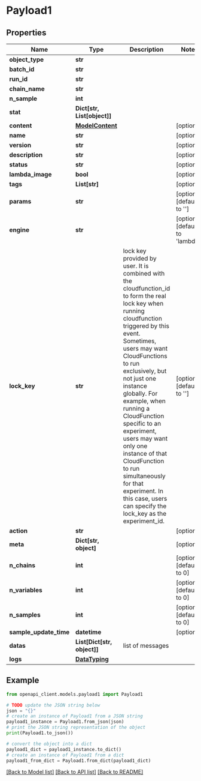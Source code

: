# Payload1


## Properties

Name | Type | Description | Notes
------------ | ------------- | ------------- | -------------
**object_type** | **str** |  | 
**batch_id** | **str** |  | 
**run_id** | **str** |  | 
**chain_name** | **str** |  | 
**n_sample** | **int** |  | 
**stat** | **Dict[str, List[object]]** |  | 
**content** | [**ModelContent**](ModelContent.md) |  | [optional] 
**name** | **str** |  | [optional] 
**version** | **str** |  | [optional] 
**description** | **str** |  | [optional] 
**status** | **str** |  | [optional] 
**lambda_image** | **bool** |  | [optional] 
**tags** | **List[str]** |  | [optional] 
**params** | **str** |  | [optional] [default to '']
**engine** | **str** |  | [optional] [default to 'lambda']
**lock_key** | **str** | lock key provided by user. It is combined with the cloudfunction_id to form the real lock key when running cloudfunction triggered by this event.  Sometimes, users may want CloudFunctions to run exclusively, but not just one instance globally. For example, when running a CloudFunction specific to an experiment, users may want only one instance of that CloudFunction to run simultaneously for that experiment. In this case, users can specify the lock_key as the experiment_id. | [optional] [default to '']
**action** | **str** |  | [optional] 
**meta** | **Dict[str, object]** |  | [optional] 
**n_chains** | **int** |  | [optional] [default to 0]
**n_variables** | **int** |  | [optional] [default to 0]
**n_samples** | **int** |  | [optional] [default to 0]
**sample_update_time** | **datetime** |  | [optional] 
**datas** | **List[Dict[str, object]]** | list of messages | 
**logs** | [**DataTyping**](DataTyping.md) |  | 

## Example

```python
from openapi_client.models.payload1 import Payload1

# TODO update the JSON string below
json = "{}"
# create an instance of Payload1 from a JSON string
payload1_instance = Payload1.from_json(json)
# print the JSON string representation of the object
print(Payload1.to_json())

# convert the object into a dict
payload1_dict = payload1_instance.to_dict()
# create an instance of Payload1 from a dict
payload1_from_dict = Payload1.from_dict(payload1_dict)
```
[[Back to Model list]](../README.md#documentation-for-models) [[Back to API list]](../README.md#documentation-for-api-endpoints) [[Back to README]](../README.md)


